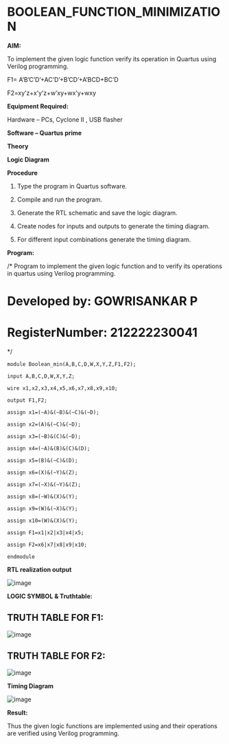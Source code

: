 # BOOLEAN_FUNCTION_MINIMIZATION

**AIM:**

To implement the given logic function verify its operation in Quartus using Verilog programming.

F1= A’B’C’D’+AC’D’+B’CD’+A’BCD+BC’D 

F2=xy’z+x’y’z+w’xy+wx’y+wxy

**Equipment Required:**

Hardware – PCs, Cyclone II , USB flasher

**Software – Quartus prime**

**Theory**

**Logic Diagram**

**Procedure**

1.	Type the program in Quartus software.

2.	Compile and run the program.

3.	Generate the RTL schematic and save the logic diagram.

4.	Create nodes for inputs and outputs to generate the timing diagram.

5.	For different input combinations generate the timing diagram.


**Program:**

/* Program to implement the given logic function and to verify its operations in quartus using Verilog programming. 

# Developed by: GOWRISANKAR P

# RegisterNumber: 212222230041
*/
```
module Boolean_min(A,B,C,D,W,X,Y,Z,F1,F2);

input A,B,C,D,W,X,Y,Z;

wire x1,x2,x3,x4,x5,x6,x7,x8,x9,x10;

output F1,F2;

assign x1=(~A)&(~B)&(~C)&(~D);

assign x2=(A)&(~C)&(~D);

assign x3=(~B)&(C)&(~D);

assign x4=(~A)&(B)&(C)&(D);

assign x5=(B)&(~C)&(D);

assign x6=(X)&(~Y)&(Z);

assign x7=(~X)&(~Y)&(Z);

assign x8=(~W)&(X)&(Y);

assign x9=(W)&(~X)&(Y);

assign x10=(W)&(X)&(Y);

assign F1=x1|x2|x3|x4|x5;

assign F2=x6|x7|x8|x9|x10;

endmodule
```


**RTL realization output**

![image](https://github.com/user-attachments/assets/c50b4b38-94fd-4b87-bc5e-0ca948ae8360)

**LOGIC SYMBOL & Truthtable:**
## TRUTH TABLE FOR F1:

![image](https://github.com/user-attachments/assets/34120d53-35fa-42da-b8fd-0d4e0612272e)

## TRUTH TABLE FOR F2:

![image](https://github.com/user-attachments/assets/be8ae30c-b836-43da-8040-48615e43d25d)

**Timing Diagram**

![image](https://github.com/user-attachments/assets/cb0f608b-bc9e-4a59-9861-8d8c57bd622f)

**Result:**

Thus the given logic functions are implemented using and their operations are verified using Verilog programming.
